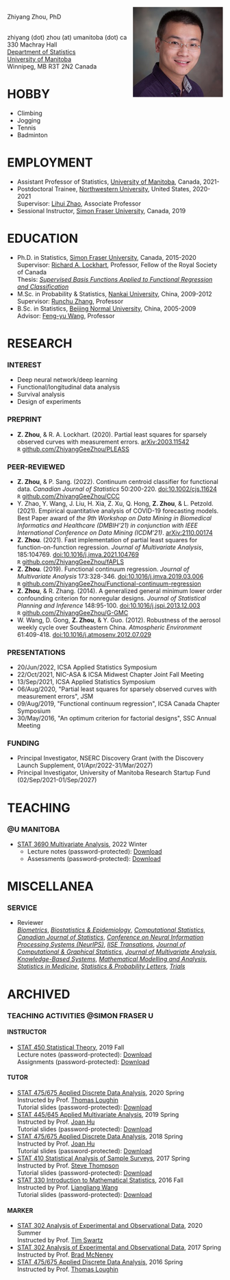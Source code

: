 <head> 
    <script src="https://use.fontawesome.com/releases/v5.13.0/js/all.js" data-auto-add-css="false"></script>
</head> 
<link rel="stylesheet" href="https://use.fontawesome.com/releases/v5.13.0/css/svg-with-js.css">

<img align="right" src="https://raw.githubusercontent.com/ZhiyangGeeZhou/ZhiyangGeeZhou.github.io/master/img/Zhiyang.png"/>

Zhiyang Zhou, PhD
<a href="attach/Pronunciation.m4a" title="Pronunciation of My Name" target="_blank"><i class="fa fa-volume-up" aria-hidden="true"></i></a>
<!--- <a href="https://www.sfu.ca/~zza115/" title="Home Page"><i class="fas fa-house-user fa-lg" aria-hidden="true"></i></a> -->
<a href="https://www.linkedin.com/in/zhiyangzhou" title="LinkedIn"><i class="fab fa-linkedin fa-lg" aria-hidden="true"></i></a>
<a href="https://www.researchgate.net/profile/Zhiyang_Zhou2" title="ResearchGate"><i class="fab fa-researchgate fa-lg" aria-hidden="true"></i></a>
<a href="https://orcid.org/0000-0002-3722-9808" title="ORCID"><i class="fab fa-orcid fa-lg" aria-hidden="true"></i></a>
<a href="https://publons.com/researcher/4245722/zhiyang-zhou/" title="Publons"><i class="fab fa-product-hunt fa-lg" aria-hidden="true"></i></a>  
zhiyang (dot) zhou (at) umanitoba (dot) ca  
330 Machray Hall  
[Department of Statistics](https://sci.umanitoba.ca/statistics/)  
[University of Manitoba](https://umanitoba.ca/)  
Winnipeg, MB R3T 2N2 Canada  

# HOBBY

- Climbing
- Jogging
- Tennis
- Badminton

# EMPLOYMENT

- Assistant Professor of Statistics, [University of Manitoba](https://umanitoba.ca/), Canada, 2021-
- Postdoctoral Trainee, [Northwestern University](https://www.northwestern.edu/), United States, 2020-2021  
Supervisor: [Lihui Zhao](https://www.scholars.northwestern.edu/en/persons/lihui-zhao), Associate Professor
- Sessional Instructor, [Simon Fraser University](https://www.sfu.ca/), Canada, 2019  

# EDUCATION

- Ph.D. in Statistics, [Simon Fraser University](https://www.sfu.ca/), Canada, 2015-2020  
Supervisor: [Richard A. Lockhart](https://www.stat.sfu.ca/~lockhart/), Professor, Fellow of the Royal Society of Canada  
Thesis: [_Supervised Basis Functions Applied to Functional Regression and Classification_](https://github.com/ZhiyangGeeZhou/ZhiyangGeeZhou.github.io/blob/master/ZhiyangZhouSummer2020.pdf)
- M.Sc. in Probability & Statistics, [Nankai University](https://en.nankai.edu.cn/), China, 2009-2012  
Supervisor: [Runchu Zhang](http://222.30.48.141/~rczhang/), Professor
- B.Sc. in Statistics, [Beijing Normal University](https://english.bnu.edu.cn/), China, 2005-2009  
Advisor: [Feng-yu Wang](https://www.swansea.ac.uk/staff/science/maths/f.y.wang/), Professor

# RESEARCH

### INTEREST

- Deep neural network/deep learning
- Functional/longitudinal data analysis
- Survival analysis
- Design of experiments

### PREPRINT

- **Z. Zhou**, & R. A. Lockhart. (2020). Partial least squares for sparsely observed curves with measurement errors.
[arXiv:2003.11542](https://arxiv.org/abs/2003.11542)  
`R` [github.com/ZhiyangGeeZhou/PLEASS](https://github.com/ZhiyangGeeZhou/PLEASS)

### PEER-REVIEWED

- **Z. Zhou**, & P. Sang. (2022). Continuum centroid classifier for functional data.
_Canadian Journal of Statistics_ 50:200-220.
[doi:10.1002/cjs.11624](https://dx.doi.org/10.1002/cjs.11624)  
`R` [github.com/ZhiyangGeeZhou/CCC](https://github.com/ZhiyangGeeZhou/CCC)
- Y. Zhao, Y. Wang, J. Liu, H. Xia, Z. Xu, Q. Hong, **Z. Zhou**, & L. Petzold. (2021). Empirical quantitative analysis of COVID-19 forecasting models.
Best Paper award of _the 9th Workshop on Data Mining in Biomedical Informatics and Healthcare (DMBIH'21) in conjunction with IEEE International Conference on Data Mining (ICDM'21)_.
[arXiv:2110.00174](https://arxiv.org/abs/2110.00174)  
- **Z. Zhou**. (2021). Fast implementation of partial least squares for function-on-function regression.
_Journal of Multivariate Analysis_, 185:104769.
[doi:10.1016/j.jmva.2021.104769](https://dx.doi.org/10.1016/j.jmva.2021.104769)   
`R` [github.com/ZhiyangGeeZhou/fAPLS](https://github.com/ZhiyangGeeZhou/fAPLS)
- **Z. Zhou**. (2019). Functional continuum regression.
_Journal of Multivariate Analysis_ 173:328-346.
[doi:10.1016/j.jmva.2019.03.006](https://dx.doi.org/10.1016/j.jmva.2019.03.006)  
`R` [github.com/ZhiyangGeeZhou/Functional-continuum-regression](https://github.com/ZhiyangGeeZhou/Functional-continuum-regression)
- **Z. Zhou**, & R. Zhang. (2014). A generalized general minimum lower order confounding criterion for nonregular designs.
_Journal of Statistical Planning and Inference_ 148:95-100.
[doi:10.1016/j.jspi.2013.12.003](https://dx.doi.org/10.1016/j.jspi.2013.12.003)  
`R` [github.com/ZhiyangGeeZhou/G-GMC](https://github.com/ZhiyangGeeZhou/G-GMC)
- W. Wang, D. Gong, **Z. Zhou**, & Y. Guo. (2012). Robustness of the aerosol weekly cycle over Southeastern China.
_Atmospheric Environment_ 61:409-418.
[doi:10.1016/j.atmosenv.2012.07.029](https://dx.doi.org/10.1016/j.atmosenv.2012.07.029)

### PRESENTATIONS

- 20/Jun/2022, ICSA Applied Statistics Symposium
- 22/Oct/2021, NIC-ASA & ICSA Midwest Chapter Joint Fall Meeting
- 13/Sep/2021, ICSA Applied Statistics Symposium
- 06/Aug/2020, "Partial least squares for sparsely observed curves with measurement errors", JSM
- 09/Aug/2019, "Functional continuum regression", ICSA Canada Chapter Symposium
- 30/May/2016, "An optimum criterion for factorial designs", SSC Annual Meeting

### FUNDING

- Principal Investigator, NSERC Discovery Grant (with the Discovery Launch Supplement, 01/Apr/2022-31/Mar/2027)
- Principal Investigator, University of Manitoba Research Startup Fund (02/Sep/2021-01/Sep/2027)

# TEACHING

### @U MANITOBA

- [STAT 3690 Multivariate Analysis](attach/UM/SyllabusUofMSTAT3690Winter2022.pdf), 2022 Winter  
  - Lecture notes (password-protected): [Download](attach/UM/STAT3690_2022W_L.zip)
  - Assessments (password-protected): [Download](attach/UM/STAT3690_2022W_A.zip)
   
# MISCELLANEA

### SERVICE

- Reviewer   
[_Biometrics_](https://onlinelibrary.wiley.com/journal/15410420),
[_Biostatistics & Epidemiology_](https://www.tandfonline.com/toc/tbep20/current),
[_Computational Statistics_](https://www.springer.com/journal/180),
[_Canadian Journal of Statistics_](https://onlinelibrary.wiley.com/journal/1708945x),
[_Conference on Neural Information Processing Systems (NeurIPS)_](https://nips.cc/),
[_IISE Transations_](https://www.tandfonline.com/action/journalInformation?journalCode=uiie21),
[_Journal of Computational & Graphical Statistics_](https://www.tandfonline.com/toc/ucgs20/current),
[_Journal of Multivariate Analysis_](https://www.journals.elsevier.com/journal-of-multivariate-analysis/),
[_Knowledge-Based Systems_](https://www.journals.elsevier.com/knowledge-based-systems),
[_Mathematical Modelling and Analysis_](https://journals.vgtu.lt/index.php/MMA),
[_Statistics in Medicine_](https://onlinelibrary.wiley.com/journal/10970258),
[_Statistics & Probability Letters_](https://www.journals.elsevier.com/statistics-and-probability-letters/),
[_Trials_](https://trialsjournal.biomedcentral.com/)

# ARCHIVED

### TEACHING ACTIVITIES  @SIMON FRASER U

#### INSTRUCTOR

- [STAT 450 Statistical Theory](https://www.sfu.ca/outlines.html?2019/fall/stat/450/d100), 2019 Fall  
Lecture notes (password-protected): [Download](attach/SFU/STAT450_2019Fall_Lec.zip)  
Assignments (password-protected): [Download](attach/SFU/STAT450_2019Fall_HW.zip)

#### TUTOR

- [STAT 475/675 Applied Discrete Data Analysis](https://www.sfu.ca/outlines.html?2020/spring/stat/475/d100), 2020 Spring  
Instructed by Prof. [Thomas Loughin](https://www.stat.sfu.ca/~tloughin/STATPAGE.html)  
Tutorial slides (password-protected): [Download](attach/SFU/STAT475_2020Spring.zip)
- [STAT 445/645 Applied Multivariate Analysis](https://www.sfu.ca/outlines.html?2019/spring/stat/445/e100), 2019 Spring  
Instructed by Prof. [Joan Hu](https://www.stat.sfu.ca/~joanh/)  
Tutorial slides (password-protected): [Download](attach/SFU/STAT445_2019Spring.zip)
- [STAT 475/675 Applied Discrete Data Analysis](https://www.sfu.ca/outlines.html?2018/spring/stat/475/d100), 2018 Spring  
Instructed by Prof. [Joan Hu](https://www.stat.sfu.ca/~joanh/)  
Tutorial slides (password-protected): [Download](attach/SFU/STAT475_2018Spring.zip)
- [STAT 410 Statistical Analysis of Sample Surveys](https://www.sfu.ca/outlines.html?2017/spring/stat/410/d100), 2017 Spring  
Instructed by Prof. [Steve Thompson](https://www.stat.sfu.ca/~thompson/)  
Tutorial slides (password-protected): [Download](attach/SFU/STAT410_2017Spring.zip)
- [STAT 330 Introduction to Mathematical Statistics](https://www.sfu.ca/outlines.html?2016/fall/stat/330/d100), 2016 Fall  
Instructed by Prof. [Liangliang Wang](https://www.stat.sfu.ca/~lwa68/)  
Tutorial slides (password-protected): [Download](attach/SFU/STAT330_2016Fall.zip)

#### MARKER

- [STAT 302 Analysis of Experimental and Observational Data](https://www.sfu.ca/outlines.html?2020/summer/stat/302/d100), 
2020 Summer  
Instructed by Prof. [Tim Swartz](https://www.stat.sfu.ca/~tim/)
- [STAT 302 Analysis of Experimental and Observational Data](https://www.sfu.ca/outlines.html?2017/spring/stat/302/d100), 
2017 Spring  
Instructed by Prof. [Brad McNeney](https://www.stat.sfu.ca/~mcneney/)
- [STAT 475/675 Applied Discrete Data Analysis](https://www.sfu.ca/outlines.html?2016/spring/stat/475/d100),
2016 Spring  
Instructed by Prof. [Thomas Loughin](https://www.stat.sfu.ca/~tloughin/STATPAGE.html)